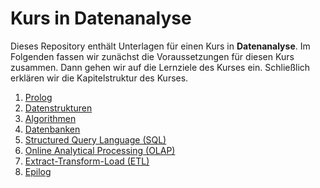 # Kurs in **Datenanalyse**

Dieses Repository enthält Unterlagen für einen Kurs in **Datenanalyse**.
Im Folgenden fassen wir zunächst die Voraussetzungen für diesen Kurs zusammen.
Dann gehen wir auf die Lernziele des Kurses ein.
Schließlich erklären wir die Kapitelstruktur des Kurses.

1. [Prolog](./Kapitel/00_Prolog/)
1. [Datenstrukturen](./Kapitel/01_Datenstrukturen/)
1. [Algorithmen](./Kapitel/02_Algorithmen/)
1. [Datenbanken](./Kapitel/03_Datenbanken/)
1. [Structured Query Language (SQL)](./Kapitel/04_SQL/)
1. [Online Analytical Processing (OLAP)](./Kapitel/05_OLAP/)
1. [Extract-Transform-Load (ETL)](./Kapitel/06_ETL/)
1. [Epilog](./Kapitel/07_Epilog//)